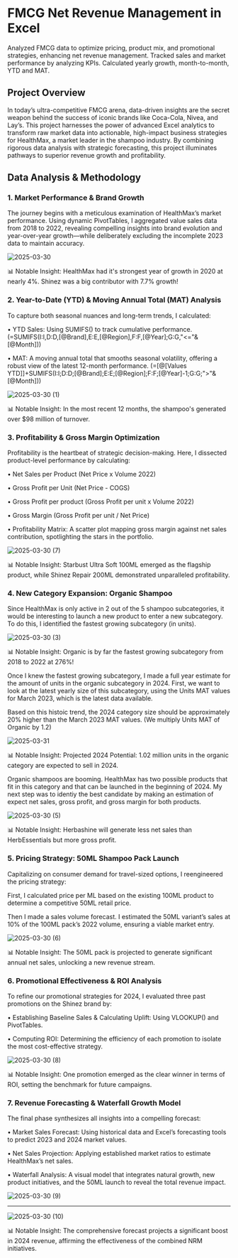 # FMCG Net Revenue Management in Excel
Analyzed FMCG data to optimize pricing, product mix, and promotional strategies, enhancing net revenue management. Tracked sales and market performance by analyzing KPIs. Calculated yearly growth, month-to-month, YTD and MAT.  

## Project Overview



  In today’s ultra-competitive FMCG arena, data-driven insights are the secret weapon behind the success of iconic brands like Coca-Cola, Nivea, and Lay’s. This project harnesses the power of advanced Excel analytics to transform raw market data into actionable, high-impact business strategies for HealthMax, a market leader in the shampoo industry. By combining rigorous data analysis with strategic forecasting, this project illuminates pathways to superior revenue growth and profitability.



## Data Analysis & Methodology 

### 1. Market Performance & Brand Growth



The journey begins with a meticulous examination of HealthMax’s market performance. Using dynamic PivotTables, I aggregated value sales data from 2018 to 2022, revealing compelling insights into brand evolution and year-over-year growth—while deliberately excluding the incomplete 2023 data to maintain accuracy.

![2025-03-30](https://github.com/user-attachments/assets/79d36117-4b6f-4116-aafe-e609a5aede9f)

📊 Notable Insight: HealthMax had it's strongest year of growth in 2020 at nearly 4%. Shinez was a big contributor with 7.7% growth!



### 2. Year-to-Date (YTD) & Moving Annual Total (MAT) Analysis



To capture both seasonal nuances and long-term trends, I calculated:

• YTD Sales: Using SUMIFS() to track cumulative performance. (=SUMIFS(I:I,D:D,[@Brand],E:E,[@Region],F:F,[@Year];G:G,"<="&[@Month]))

• MAT: A moving annual total that smooths seasonal volatility, offering a robust view of the latest 12-month performance. (=[@[Values YTD]]+SUMIFS(I:I;D:D;[@Brand];E:E;[@Region];F:F;[@Year]-1;G:G;">"&[@Month]))


![2025-03-30 (1)](https://github.com/user-attachments/assets/b90ca3d9-37eb-465b-8e43-1e7f5369aae6)

📊 Notable Insight: In the most recent 12 months, the shampoo's generated over $98 million of turnover.





### 3. Profitability & Gross Margin Optimization



Profitability is the heartbeat of strategic decision-making. Here, I dissected product-level performance by calculating:

• Net Sales per Product (Net Price x Volume 2022)

• Gross Profit per Unit (Net Price - COGS) 

• Gross Profit per product  (Gross Profit per unit x Volume 2022)

• Gross Margin  (Gross Profit per unit / Net Price)

• Profitability Matrix: A scatter plot mapping gross margin against net sales contribution, spotlighting the stars in the portfolio.

![2025-03-30 (7)](https://github.com/user-attachments/assets/ad07c00f-6b49-4e29-8522-9bfc72226d44)

📊 Notable Insight: Starbust Ultra Soft 100ML emerged as the flagship product, while Shinez Repair 200ML demonstrated unparalleled profitability.





### 4. New Category Expansion: Organic Shampoo



Since HealthMax is only active in 2 out of the 5 shampoo subcategories, it would be interesting to launch a new product to enter a new subcategory. To do this, I identified the fastest growing subcategory (in units). 

![2025-03-30 (3)](https://github.com/user-attachments/assets/f1d883e3-615d-4448-a6b1-19a7794ef4c7)

📊 Notable Insight: Organic is by far the fastest growing subcategory from 2018 to 2022 at 276%!

Once I knew the fastest growing subcategory, I made a full year estimate for the amount of units in the organic subcategory in 2024. First, we want to look at the latest yearly size of this subcategory, using the Units MAT values for March 2023, which is the latest data available. 

Based on this histoic trend, the 2024 category size should be approximately 20% higher than the March 2023 MAT values. (We multiply Units MAT of Organic by 1.2)

![2025-03-31](https://github.com/user-attachments/assets/cdb33aa7-4877-410c-8226-445539d98a43)

📊 Notable Insight: Projected 2024 Potential:  1.02 million units in the organic category are expected to sell in 2024.

Organic shampoos are booming. HealthMax has two possible products that fit in this category and that can be launched in the beginning of 2024. My next step was to identiy the best candidate by making an estimation of expect net sales, gross profit, and gross margin for both products.

![2025-03-30 (5)](https://github.com/user-attachments/assets/5f4a2c78-ee5f-40a1-a33f-973b91850d55)

📊 Notable Insight: Herbashine will generate less net sales than HerbEssentials but more gross profit.

### 5. Pricing Strategy: 50ML Shampoo Pack Launch



Capitalizing on consumer demand for travel-sized options, I reengineered the pricing strategy:

First, I calculated price per ML based on the existing 100ML product to determine a competitive 50ML retail price.

Then I made a sales volume forecast. I estimated the 50ML variant’s sales at 10% of the 100ML pack’s 2022 volume, ensuring a viable market entry.

![2025-03-30 (6)](https://github.com/user-attachments/assets/98aa6646-8217-4e68-b10e-a4813895a532)

📊 Notable Insight: The 50ML pack is projected to generate significant annual net sales, unlocking a new revenue stream.




### 6. Promotional Effectiveness & ROI Analysis



To refine our promotional strategies for 2024, I evaluated three past promotions on the Shinez brand by:

• Establishing Baseline Sales & Calculating Uplift: Using VLOOKUP() and PivotTables.

• Computing ROI: Determining the efficiency of each promotion to isolate the most cost-effective strategy.




![2025-03-30 (8)](https://github.com/user-attachments/assets/a66c0cf4-1232-44f6-8772-dfdfd4c60a5d)


📊 Notable Insight: One promotion emerged as the clear winner in terms of ROI, setting the benchmark for future campaigns.


### 7. Revenue Forecasting & Waterfall Growth Model



The final phase synthesizes all insights into a compelling forecast:

• Market Sales Forecast: Using historical data and Excel’s forecasting tools to predict 2023 and 2024 market values.

• Net Sales Projection: Applying established market ratios to estimate HealthMax’s net sales.

• Waterfall Analysis: A visual model that integrates natural growth, new product initiatives, and the 50ML launch to reveal the total revenue impact.




![2025-03-30 (9)](https://github.com/user-attachments/assets/583eec6f-648d-4ba6-8770-f1471b726422)

---

![2025-03-30 (10)](https://github.com/user-attachments/assets/07d43c43-beba-43b9-a1ff-c7cf495f40db)

📊 Notable Insight: The comprehensive forecast projects a significant boost in 2024 revenue, affirming the effectiveness of the combined NRM initiatives.
